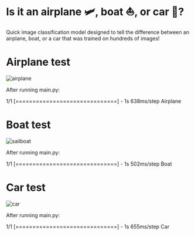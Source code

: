 # Is it an airplane 🛩, boat ⛵️, or car 🚗?
Quick image classification model designed to tell the difference between an airplane, boat,  or a car that was trained on hundreds of images!

# Airplane test
![airplane](https://user-images.githubusercontent.com/101684827/174423003-b3861ab6-751e-4fdc-aec9-5827cce95f14.jpeg)

After running main.py:

1/1 [==============================] - 1s 638ms/step
Airplane

# Boat test
![sailboat](https://user-images.githubusercontent.com/101684827/174423123-51481740-1f44-46da-9ab3-16607988f2d5.jpeg)

After running main.py:

1/1 [==============================] - 1s 502ms/step
Boat

# Car test
![car](https://user-images.githubusercontent.com/101684827/174423200-4457f9b6-89e2-4c2d-ac99-181f90ea39c8.jpeg)

After running main.py:

1/1 [==============================] - 1s 655ms/step
Car
